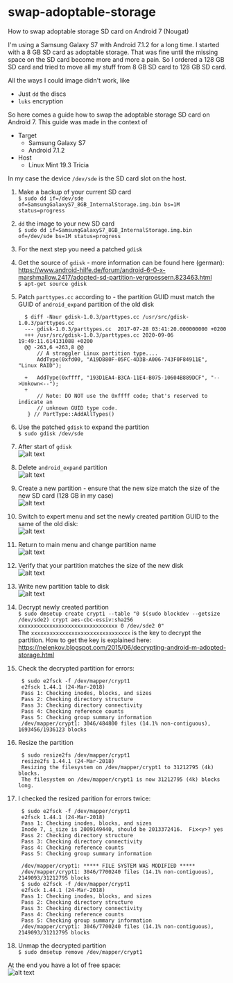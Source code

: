 # swap-adoptable-storage
How to swap adoptable storage SD card on Android 7 (Nougat)

I'm using a Samsung Galaxy S7 with Android 7.1.2 for a long time. I started with a 8 GB SD card as adoptable storage. That was fine until the missing space on the SD card become more and more a pain. So I ordered a 128 GB SD card and tried to move all my stuff from 8 GB SD card to 128 GB SD card.

All the ways I could image didn't work, like

  * Just `dd` the discs
  * `luks` encryption

So here comes a guide how to swap the adoptable storage SD card on Android 7. This guide was made in the context of

  * Target
    * Samsung Galaxy S7
    * Android 7.1.2
  * Host
    * Linux Mint 19.3 Tricia

In my case the device `/dev/sde` is the SD card slot on the host.

 1. Make a backup of your current SD card  
 `$ sudo dd if=/dev/sde of=SamsungGalaxyS7_8GB_InternalStorage.img.bin bs=1M status=progress`
 2. `dd` the image to your new SD card  
 `$ sudo dd if=SamsungGalaxyS7_8GB_InternalStorage.img.bin of=/dev/sde bs=1M status=progress`
 3. For the next step you need a patched `gdisk`  
 4. Get the source of `gdisk` - more information can be found here (german): https://www.android-hilfe.de/forum/android-6-0-x-marshmallow.2417/adopted-sd-partition-vergroessern.823463.html  
   `$ apt-get source gdisk`
 5. Patch `parttypes.cc` according to - the partition GUID must match the GUID of `android_expand` partition of the old disk  

          $ diff -Naur gdisk-1.0.3/parttypes.cc /usr/src/gdisk-1.0.3/parttypes.cc 
          --- gdisk-1.0.3/parttypes.cc	2017-07-28 03:41:20.000000000 +0200
          +++ /usr/src/gdisk-1.0.3/parttypes.cc	2020-09-06 19:49:11.614131088 +0200
          @@ -263,6 +263,8 @@
              // A straggler Linux partition type....
              AddType(0xfd00, "A19D880F-05FC-4D3B-A006-743F0F84911E", "Linux RAID");

          +   AddType(0xffff, "193D1EA4-B3CA-11E4-B075-10604B889DCF", "-->Unkown<--");
          +
              // Note: DO NOT use the 0xffff code; that's reserved to indicate an
              // unknown GUID type code.
           } // PartType::AddAllTypes()

 6. Use the patched `gdisk` to expand the partition  
 `$ sudo gdisk /dev/sde`
 7. After start of `gdisk`  
 ![alt text](<gdisk_start.png>)
 8. Delete `android_expand` partition  
 ![alt text](<delete_partition.png>)
 9. Create a new partition - ensure that the new size match the size of the new SD card (128 GB in my case)  
 ![alt text](<create_new_partition.png>)
 10. Switch to expert menu and set the newly created partition GUID to the same of the old disk:  
 ![alt text](<partition_GUID.png>)
 11. Return to main menu and change partition name  
 ![alt text](<partition_name.png>)
 12. Verify that your partition matches the size of the new disk  
 ![alt text](<verify_partition.png>)
 13. Write new partition table to disk  
 ![alt text](<write_partition_table.png>)
 14. Decrypt newly created partition  
 `$ sudo dmsetup create crypt1 --table "0 $(sudo blockdev --getsize /dev/sde2) crypt aes-cbc-essiv:sha256 xxxxxxxxxxxxxxxxxxxxxxxxxxxxxxxx 0 /dev/sde2 0"`  
 The `xxxxxxxxxxxxxxxxxxxxxxxxxxxxxxxx` is the key to decrypt the partition. How to get the key is explained here: https://nelenkov.blogspot.com/2015/06/decrypting-android-m-adopted-storage.html
 15. Check the decrypted partition for errors:  
 
          $ sudo e2fsck -f /dev/mapper/crypt1
          e2fsck 1.44.1 (24-Mar-2018)
          Pass 1: Checking inodes, blocks, and sizes
          Pass 2: Checking directory structure
          Pass 3: Checking directory connectivity
          Pass 4: Checking reference counts
          Pass 5: Checking group summary information
          /dev/mapper/crypt1: 3046/484800 files (14.1% non-contiguous), 1693456/1936123 blocks

 16. Resize the partition

          $ sudo resize2fs /dev/mapper/crypt1
          resize2fs 1.44.1 (24-Mar-2018)
          Resizing the filesystem on /dev/mapper/crypt1 to 31212795 (4k) blocks.
          The filesystem on /dev/mapper/crypt1 is now 31212795 (4k) blocks long.

 17. I checked the resized parition for errors twice:

          $ sudo e2fsck -f /dev/mapper/crypt1
          e2fsck 1.44.1 (24-Mar-2018)
          Pass 1: Checking inodes, blocks, and sizes
          Inode 7, i_size is 2009149440, should be 2013372416.  Fix<y>? yes
          Pass 2: Checking directory structure
          Pass 3: Checking directory connectivity
          Pass 4: Checking reference counts
          Pass 5: Checking group summary information
          
          /dev/mapper/crypt1: ***** FILE SYSTEM WAS MODIFIED *****
          /dev/mapper/crypt1: 3046/7700240 files (14.1% non-contiguous), 2149093/31212795 blocks
          $ sudo e2fsck -f /dev/mapper/crypt1
          e2fsck 1.44.1 (24-Mar-2018)
          Pass 1: Checking inodes, blocks, and sizes
          Pass 2: Checking directory structure
          Pass 3: Checking directory connectivity
          Pass 4: Checking reference counts
          Pass 5: Checking group summary information
          /dev/mapper/crypt1: 3046/7700240 files (14.1% non-contiguous), 2149093/31212795 blocks

 18. Unmap the decrypted partition  
 `$ sudo dmsetup remove /dev/mapper/crypt1`

At the end you have a lot of free space:  
 ![alt text](<free_space.png>)